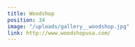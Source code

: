```yaml
---
title: Woodshop
position: 34
image: "/uploads/gallery__woodshop.jpg"
link: http://www.woodshopusa.com/
---
```


